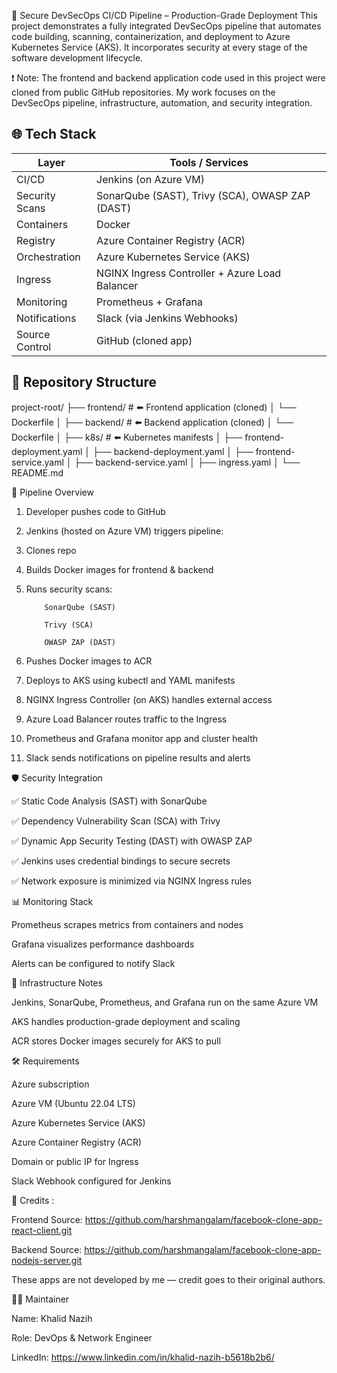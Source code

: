 🔐 Secure DevSecOps CI/CD Pipeline – Production-Grade Deployment
This project demonstrates a fully integrated DevSecOps pipeline that automates code building, scanning, containerization, and deployment to Azure Kubernetes Service (AKS). It incorporates security at every stage of the software development lifecycle.

❗ Note: The frontend and backend application code used in this project were cloned from public GitHub repositories. My work focuses on the DevSecOps pipeline, infrastructure, automation, and security integration.

## 🌐 Tech Stack

| Layer             | Tools / Services                          |
|------------------|-------------------------------------------|
| CI/CD            | Jenkins (on Azure VM)                     |
| Security Scans   | SonarQube (SAST), Trivy (SCA), OWASP ZAP (DAST) |
| Containers       | Docker                                    |
| Registry         | Azure Container Registry (ACR)            |
| Orchestration    | Azure Kubernetes Service (AKS)            |
| Ingress          | NGINX Ingress Controller + Azure Load Balancer |
| Monitoring       | Prometheus + Grafana                      |
| Notifications    | Slack (via Jenkins Webhooks)              |
| Source Control   | GitHub (cloned app)                       |


## 📁 Repository Structure


project-root/
├── frontend/ # ⬅️ Frontend application (cloned)
│ └── Dockerfile
│
├── backend/ # ⬅️ Backend application (cloned)
│ └── Dockerfile
│
├── k8s/ # ⬅️ Kubernetes manifests
│ ├── frontend-deployment.yaml
│ ├── backend-deployment.yaml
│ ├── frontend-service.yaml
│ ├── backend-service.yaml
│ ├── ingress.yaml
│
└── README.md


🔄 Pipeline Overview

1) Developer pushes code to GitHub

2) Jenkins (hosted on Azure VM) triggers pipeline:

3) Clones repo

4) Builds Docker images for frontend & backend

5) Runs security scans:

           SonarQube (SAST)

           Trivy (SCA)

           OWASP ZAP (DAST)

6) Pushes Docker images to ACR

7) Deploys to AKS using kubectl and YAML manifests

8) NGINX Ingress Controller (on AKS) handles external access

9) Azure Load Balancer routes traffic to the Ingress

10) Prometheus and Grafana monitor app and cluster health

11) Slack sends notifications on pipeline results and alerts

🛡️ Security Integration

✅ Static Code Analysis (SAST) with SonarQube

✅ Dependency Vulnerability Scan (SCA) with Trivy

✅ Dynamic App Security Testing (DAST) with OWASP ZAP

✅ Jenkins uses credential bindings to secure secrets

✅ Network exposure is minimized via NGINX Ingress rules




📊 Monitoring Stack

Prometheus scrapes metrics from containers and nodes

Grafana visualizes performance dashboards

Alerts can be configured to notify Slack




🔧 Infrastructure Notes

Jenkins, SonarQube, Prometheus, and Grafana run on the same Azure VM

AKS handles production-grade deployment and scaling

ACR stores Docker images securely for AKS to pull




🛠️ Requirements

Azure subscription

Azure VM (Ubuntu 22.04 LTS)

Azure Kubernetes Service (AKS)

Azure Container Registry (ACR)

Domain or public IP for Ingress

Slack Webhook configured for Jenkins





🙏 Credits :

Frontend Source: https://github.com/harshmangalam/facebook-clone-app-react-client.git

Backend Source: https://github.com/harshmangalam/facebook-clone-app-nodejs-server.git

These apps are not developed by me — credit goes to their original authors.




👨‍💻 Maintainer


Name: Khalid Nazih

Role: DevOps & Network Engineer

LinkedIn: https://www.linkedin.com/in/khalid-nazih-b5618b2b6/



